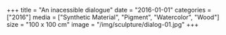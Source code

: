 +++
title = "An inacessible dialogue"
date = "2016-01-01"
categories = ["2016"]
media = ["Synthetic Material", "Pigment", "Watercolor", "Wood"]
size = "100 x 100 cm"
image = "/img/sculpture/dialog-01.jpg"
+++
